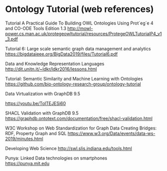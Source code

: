 # Ontology Tutorial (web references)
Tutorial
A Practical Guide To Building OWL Ontologies Using Prot´eg´e 4 and CO-ODE Tools Edition 1.3 
http://mowl-power.cs.man.ac.uk/protegeowltutorial/resources/ProtegeOWLTutorialP4_v1_3.pdf 

Tutorial 6: Large scale semantic graph data management and analytics
https://bigdataieee.org/BigData2019/files/Tutorial6.pdf 

Data and Knowledge Representation Languages
http://dit.unitn.it/~ldkr/ldkr2016/lessons.html 


Tutorial: Semantic Similarity and Machine Learning with Ontologies
https://github.com/bio-ontology-research-group/ontology-tutorial 

Data Virtualization with GraphDB 9.5 

https://youtu.be/ToITEJESi60 

SHACL Validation with GraphDB 9.5 
https://graphdb.ontotext.com/documentation/free/shacl-validation.html 

W3C Workshop on Web Standardization for Graph Data Creating Bridges: RDF, Property Graph and SQL
https://www.w3.org/Data/events/data-ws-2019/minutes.html


Developing Web Science
http://swl.slis.indiana.edu/tools.html

Punya: Linked Data technologies on smartphones  
https://punya.mit.edu 
